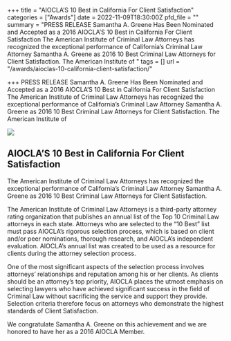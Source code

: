 +++
title = "AIOCLA’S 10 Best in California For Client Satisfaction"
categories = ["Awards"]
date = 2022-11-09T18:30:00Z
pfd_file = ""
summary = "PRESS RELEASE Samantha A. Greene Has Been Nominated and Accepted as a 2016 AIOCLA’S 10 Best in California For Client Satisfaction The American Institute of Criminal Law Attorneys has recognized the exceptional performance of California’s Criminal Law Attorney Samantha A. Greene as 2016 10 Best Criminal Law Attorneys for Client Satisfaction. The American Institute of "
tags = []
url = "/awards/aioclas-10-california-client-satisfaction/"

+++
PRESS RELEASE Samantha A. Greene Has Been Nominated and Accepted as a 2016 AIOCLA’S 10 Best in California For Client Satisfaction The American Institute of Criminal Law Attorneys has recognized the exceptional performance of California’s Criminal Law Attorney Samantha A. Greene as 2016 10 Best Criminal Law Attorneys for Client Satisfaction. The American Institute of

![](/uploads/10-best-2016-client-satisfaction-269x300-png.webp)

## AIOCLA’S 10 Best in California For Client Satisfaction

The American Institute of Criminal Law Attorneys has recognized the exceptional performance of California’s Criminal Law Attorney Samantha A. Greene as 2016 10 Best Criminal Law Attorneys for Client Satisfaction.

The American Institute of Criminal Law Attorneys is a third-party attorney rating organization that publishes an annual list of the Top 10 Criminal Law attorneys in each state. Attorneys who are selected to the “10 Best” list must pass AIOCLA’s rigorous selection process, which is based on client and/or peer nominations, thorough research, and AIOCLA’s independent evaluation. AIOCLA’s annual list was created to be used as a resource for clients during the attorney selection process.

One of the most significant aspects of the selection process involves attorneys’ relationships and reputation among his or her clients. As clients should be an attorney’s top priority, AIOCLA places the utmost emphasis on selecting lawyers who have achieved significant success in the field of Criminal Law without sacrificing the service and support they provide. Selection criteria therefore focus on attorneys who demonstrate the highest standards of Client Satisfaction.

We congratulate Samantha A. Greene on this achievement and we are honored to have her as a 2016 AIOCLA Member.